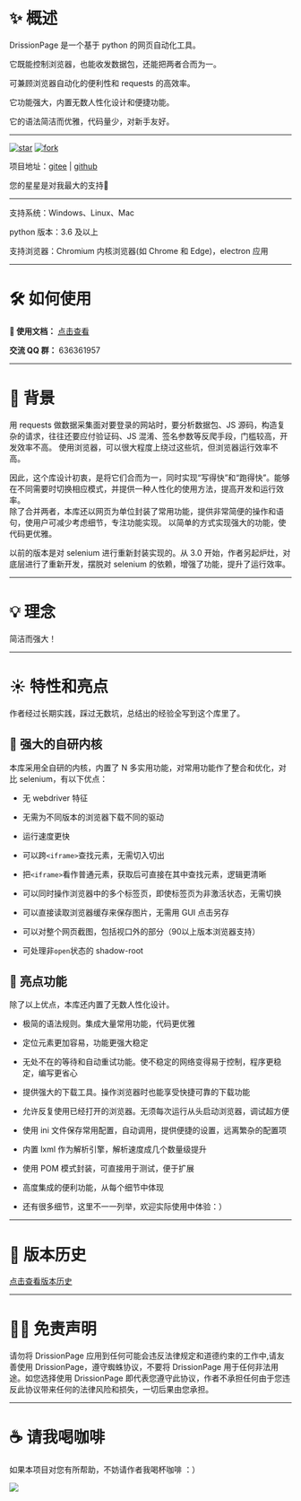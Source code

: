 # ✨️ 概述

DrissionPage 是一个基于 python 的网页自动化工具。

它既能控制浏览器，也能收发数据包，还能把两者合而为一。

可兼顾浏览器自动化的便利性和 requests 的高效率。

它功能强大，内置无数人性化设计和便捷功能。

它的语法简洁而优雅，代码量少，对新手友好。

---

<a href='https://gitee.com/g1879/DrissionPage/stargazers'><img src='https://gitee.com/g1879/DrissionPage/badge/star.svg?theme=dark' alt='star'></img></a> <a href='https://gitee.com/g1879/DrissionPage/members'><img src='https://gitee.com/g1879/DrissionPage/badge/fork.svg?theme=dark' alt='fork'></img></a>

项目地址：[gitee](https://gitee.com/g1879/DrissionPage)    |    [github](https://github.com/g1879/DrissionPage) 

您的星星是对我最大的支持💖

--- 

支持系统：Windows、Linux、Mac

python 版本：3.6 及以上

支持浏览器：Chromium 内核浏览器(如 Chrome 和 Edge)，electron 应用

---

# 🛠 如何使用

**📖 使用文档：**  [点击查看](https://g1879.gitee.io/drissionpagedocs)

**交流 QQ 群：**  636361957

---

# 📕 背景

用 requests 做数据采集面对要登录的网站时，要分析数据包、JS 源码，构造复杂的请求，往往还要应付验证码、JS 混淆、签名参数等反爬手段，门槛较高，开发效率不高。
使用浏览器，可以很大程度上绕过这些坑，但浏览器运行效率不高。

因此，这个库设计初衷，是将它们合而为一，同时实现“写得快”和“跑得快”。能够在不同需要时切换相应模式，并提供一种人性化的使用方法，提高开发和运行效率。  
除了合并两者，本库还以网页为单位封装了常用功能，提供非常简便的操作和语句，使用户可减少考虑细节，专注功能实现。 以简单的方式实现强大的功能，使代码更优雅。

以前的版本是对 selenium 进行重新封装实现的。从 3.0 开始，作者另起炉灶，对底层进行了重新开发，摆脱对 selenium 的依赖，增强了功能，提升了运行效率。

--- 

# 💡 理念

简洁而强大！

--- 

# ☀️ 特性和亮点

作者经过长期实践，踩过无数坑，总结出的经验全写到这个库里了。

## 🎇 强大的自研内核

本库采用全自研的内核，内置了 N 多实用功能，对常用功能作了整合和优化，对比 selenium，有以下优点：

- 无 webdriver 特征

- 无需为不同版本的浏览器下载不同的驱动

- 运行速度更快

- 可以跨`<iframe>`查找元素，无需切入切出

- 把`<iframe>`看作普通元素，获取后可直接在其中查找元素，逻辑更清晰

- 可以同时操作浏览器中的多个标签页，即使标签页为非激活状态，无需切换

- 可以直接读取浏览器缓存来保存图片，无需用 GUI 点击另存

- 可以对整个网页截图，包括视口外的部分（90以上版本浏览器支持）

- 可处理非`open`状态的 shadow-root

## 🎇 亮点功能

除了以上优点，本库还内置了无数人性化设计。

- 极简的语法规则。集成大量常用功能，代码更优雅

- 定位元素更加容易，功能更强大稳定

- 无处不在的等待和自动重试功能。使不稳定的网络变得易于控制，程序更稳定，编写更省心

- 提供强大的下载工具。操作浏览器时也能享受快捷可靠的下载功能

- 允许反复使用已经打开的浏览器。无须每次运行从头启动浏览器，调试超方便

- 使用 ini 文件保存常用配置，自动调用，提供便捷的设置，远离繁杂的配置项

- 内置 lxml 作为解析引擎，解析速度成几个数量级提升

- 使用 POM 模式封装，可直接用于测试，便于扩展

- 高度集成的便利功能，从每个细节中体现

- 还有很多细节，这里不一一列举，欢迎实际使用中体验：）

---

# 🔖 版本历史

[点击查看版本历史](https://g1879.gitee.io/drissionpagedocs/history/introduction/)

--- 

# 🖐🏻 免责声明

请勿将 DrissionPage 应用到任何可能会违反法律规定和道德约束的工作中,请友善使用 DrissionPage，遵守蜘蛛协议，不要将 DrissionPage 用于任何非法用途。如您选择使用 DrissionPage
即代表您遵守此协议，作者不承担任何由于您违反此协议带来任何的法律风险和损失，一切后果由您承担。

---  

# ☕ 请我喝咖啡

如果本项目对您有所帮助，不妨请作者我喝杯咖啡 ：）

![](https://gitee.com/g1879/DrissionPageDocs/raw/master/docs/imgs/code.jpg)

